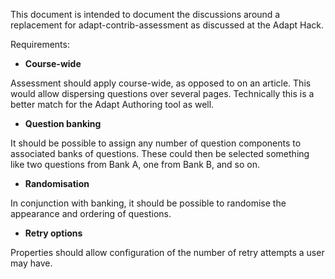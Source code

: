This document is intended to document the discussions around a replacement for adapt-contrib-assessment as discussed at the Adapt Hack.

Requirements:
- **Course-wide** 

Assessment should apply course-wide, as opposed to on an article.  This would allow dispersing questions over several pages.  Technically this is a better match for the Adapt Authoring tool as well.

- **Question banking**

It should be possible to assign any number of question components to associated banks of questions.  These could then be selected something like two questions from Bank A, one from Bank B, and so on.

- **Randomisation**

In conjunction with banking, it should be possible to randomise the appearance and ordering of questions.

- **Retry options**

Properties should allow configuration of the number of retry attempts a user may have.

